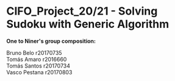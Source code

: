 # CIFO_Project_20/21 - Solving Sudoku with Generic Algorithm
**One to Niner's group composition:**

Bruno Belo r20170735 <br>
Tomás Amaro r2016660 <br>
Tomás Santos r20170734 <br>
Vasco Pestana r20170803 <br>


